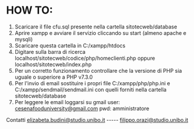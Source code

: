 # HOW TO: 
 1) Scaricare il file cfu.sql presente nella cartella sitotecweb/database     
 2) Aprire xampp e avviare il servizio cliccando su start (almeno apache e mysqli)    
 3) Scaricare questa cartella in C:/xampp/htdocs    
 4) Digitare sulla barra di ricerca localhost/sitotecweb/codice/php/homeclienti.php oppure localhost/sitotecweb/index.php    
 5) Per un corretto funzionamento controllare che la versione di PHP sia uguale o superiore a PHP v7.3.0    
 6) Per l'invio di email sostituire i propri file C:/xampp/php/php.ini e C:/xampp/sendmail/sendmail.ini con quelli forniti nella cartella sitotecweb/database     
 7) Per leggere le email loggarsi su gmail user: cesenafooduniversity@gmail.com pwd: amministratore    
 
 Contatti elizabeta.budini@studio.unibo.it  ----- filippo.orazi@studio.unibo.it
